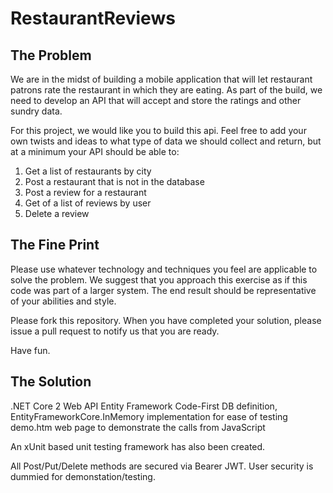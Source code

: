 RestaurantReviews
=================

The Problem
--------------
We are in the midst of building a mobile application that will let restaurant patrons rate the restaurant in which they are eating. As part of the build, we need to develop an API that will accept and store the ratings and other sundry data. 

For this project, we would like you to build this api. Feel free to add your own twists and ideas to what type of data we should collect and return, but at a minimum your API should be able to:

1. Get a list of restaurants by city
2. Post a restaurant that is not in the database
3. Post a review for a restaurant
4. Get of a list of reviews by user
5. Delete a review

The Fine Print
--------------
Please use whatever technology and techniques you feel are applicable to solve the problem. We suggest that you approach this exercise as if this code was part of a larger system. The end result should be representative of your abilities and style.

Please fork this repository. When you have completed your solution, please issue a pull request to notify us that you are ready.

Have fun.

The Solution
--------------

.NET Core 2 Web API
Entity Framework Code-First DB definition, EntityFrameworkCore.InMemory implementation for ease of testing
demo.htm web page to demonstrate the calls from JavaScript

An xUnit based unit testing framework has also been created.

All Post/Put/Delete methods are secured via Bearer JWT. User security is dummied for demonstation/testing.